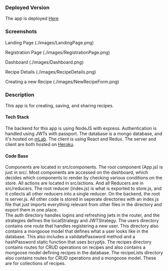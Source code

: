 ### Deployed Version
The app is deployed [Here](https://sean-fullstack-client.herokuapp.com/)

### Screenshots
Landing Page
(./images/LandingPage.png)

Registration Page
(./images/RegistrationPage.png)

Dashboard
(./images/Dashboard.png)

Recipe Details
(./images/RecipeDetails.png)

Creating a new Recipe
(./images/NewRecipeForm.png)

### Description
This app is for creating, saving, and sharing recipes.
#### Tech Stack
The backend for this app is using NodeJS with express.  Authentication is handled using JWTs with passport.
The database is a mongo database, and it's hosted on [mLab](https://mlab.com/).
The client is using React and Redux.
The server and client are both hosted on [Heroku](https://www.heroku.com/).
#### Code Base
Components are located in src/components.  The root component (App.js) is just in src/.  Most components are accessed on the dashboard, which decides which components to render by checking various conditions on the store.
All actions are located in src/actions.  And all Reducers are in src/reducers.  The root reducer (index.js) is what is exported to store.js, and it collects all other reducers into a single reducer.
On the backend, the root is server.js.  All other code is stored in seperate directories with an index.js file that just imports everything relevant from other files in the directory and export them in one place.  
The auth directory handles logins and refreshing jwts in the router, and the strategies defines the localStrategy and JWTStrategy.
The users directory contains one route that handles registering a new user.  This directory also contains a mongoose model that defines what a user looks like in the database.  This also includes a validatePassword method and a hashPassword static function that uses bcryptjs.
The recipes directory contains routes for CRUD operations on recipes and also contains a mongoose model defining recipes in the database.
The recipeLists directory also contains routes for CRUD operations and a mongoose model.  These are for collections of recipes.
